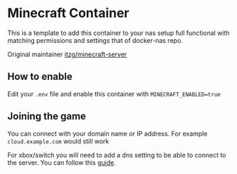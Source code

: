 # Minecraft Container

This is a template to add this container to your nas setup full functional with matching permissions and settings that of docker-nas repo.

Original maintainer [itzg/minecraft-server](https://hub.docker.com/r/itzg/minecraft-server)

## How to enable

Edit your `.env` file and enable this container with `MINECRAFT_ENABLED=true`

## Joining the game

You can connect with your domain name or IP address. For example `cloud.example.com` would still work

For xbox/switch you will need to add a dns setting to be able to connect to the server. You can follow this [guide](https://apexminecrafthosting.com/how-to-join-a-bedrock-edition-server-on-xbox-switch/).